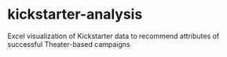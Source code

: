 # kickstarter-analysis
Excel visualization of Kickstarter data to recommend attributes of successful Theater-based campaigns
